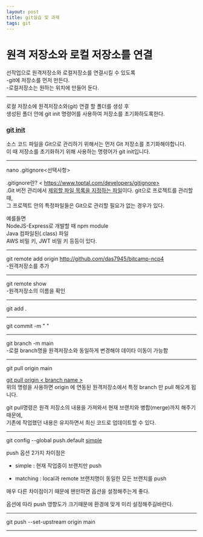 ```yaml
---
layout: post
title: git실습 및 과제
tags: git 
---
```


# 원격 저장소와 로컬 저장소를 연결

선작업으로 원격저장소와 로컬저장소를 연결시킬 수 있도록<br>
-git에 저장소를 먼저 만든다.<br>
-로컬저장소는 원하는 위치에 만들어 둔다.<br>

----

로컬 저장소에 원격저장소와(git) 연결 할 폴더를 생성 후<br>
생성된 폴더 안에 git init 명령어를 사용하여 저장소를 초기화하도록한다.<br>

### <u>git init</u>

소스 코드 파일을 Git으로 관리하기 위해서는 먼저 Git 저장소를 초기화해야합니다.<br>
이 때 저장소를 초기화하기 위해 사용하는 명령어가 git init입니다.<br>

----

nano .gitignore<선택사항><br>

.gitignore란?     < https://www.toptal.com/developers/gitignore><br>
.Git 버전 관리에서 <u>제외할 파일 목록을 지정하는 파일</u>이다. git으로 프로젝트를 관리할 때,<br>
그 프로젝트 안의 특정파일들은 Git으로 관리할 필요가 없는 경우가 있다.<br>

예를들면<br>
NodeJS-Express로 개발할 때 npm module<br>
Java 컴파일된(.class) 파일<br>
AWS 비밀 키, JWT 비밀 키 등등이 있다. <br>

----

git remote add origin http://github.com/das7945/bitcamp-ncp4<br>
 -원격저장소를 추가 <br>

 ----

git remote show <br>
 -원격저장소의 이름을 확인<br>

 ----

git add .<br>

----

git commit -m "  "<br>

----

git branch -m main<br>
 -로컬 branch명을 원격저장소와 동일하게 변경해야 데이타 이동이 가능함<br>

----

git pull origin main<br>
 
 <u>git pull origin < branch name ></U> <br>
 위의 명령을 사용하면 origin 에 연동된 원격저장소에서 특정 branch 만 pull 해오게 됩니다. <br>

git pull명령은 원격 저장소의 내용을 가져와서 현재 브랜치와 병합(merge)까지 해주기 때문에, <br>
기존에 작업했던 내용은 유지하면서 최신 코드로 업데이트할 수 있다.<br>

----

git config --global push.default <U>simple</U><br>


push 옵션 2가지 차이점은<br>

- simple : 현재 작업중이 브랜치만 push<br>

- matching : local과 remote 브랜치명이 동일한 모든 브랜치를 push<br>


매우 다른 차이점이기 때문에 왠만하면 옵션을 설정해주는게 좋다.<br>

옵션에 따라 push 영향도가 크기때문에 환경에 맞게 미리 설정해주길바란다.<br>

----

git push --set-upstream origin main<br>

----